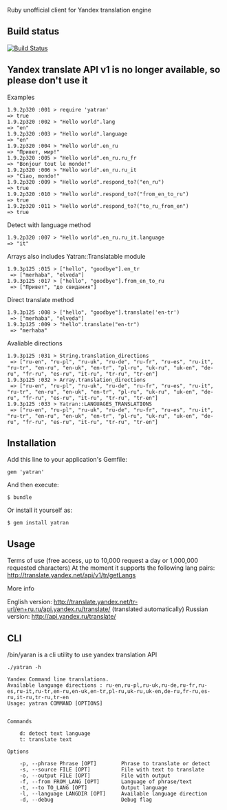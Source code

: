 Ruby unofficial client for Yandex translation engine


## Build status
[![Build Status](https://travis-ci.org/Fivell/yatran.png)](https://travis-ci.org/Fivell/yatran)

## Yandex translate API v1 is no longer available, so please don't use it

Examples


    1.9.2p320 :001 > require 'yatran'
    => true
    1.9.2p320 :002 > "Hello world".lang
    => "en"
    1.9.2p320 :003 > "Hello world".language
    => "en"
    1.9.2p320 :004 > "Hello world".en_ru
    => "Привет, мир!"
    1.9.2p320 :005 > "Hello world".en_ru.ru_fr
    => "Bonjour tout le monde!"
    1.9.2p320 :006 > "Hello world".en_ru.ru_it
    => "Ciao, mondo!"
    1.9.2p320 :009 > "Hello world".respond_to?("en_ru")
    => true
    1.9.2p320 :010 > "Hello world".respond_to?("from_en_to_ru")
    => true
    1.9.2p320 :011 > "Hello world".respond_to?("to_ru_from_en")
    => true

Detect with language method

    1.9.2p320 :007 > "Hello world".en_ru.ru_it.language
    => "it"


Arrays also includes Yatran::Translatable module 

    1.9.3p125 :015 > ["hello", "goodbye"].en_tr
     => ["merhaba", "elveda"] 
    1.9.3p125 :017 > ["hello", "goodbye"].from_en_to_ru
     => ["Привет", "до свидания"] 


Direct translate method

    1.9.3p125 :008 > ["hello", "goodbye"].translate('en-tr')
     => ["merhaba", "elveda"] 
    1.9.3p125 :009 > "hello".translate("en-tr")
     => "merhaba"


Avaliable directions
    
    1.9.3p125 :031 > String.translation_directions
     => ["ru-en", "ru-pl", "ru-uk", "ru-de", "ru-fr", "ru-es", "ru-it", "ru-tr", "en-ru", "en-uk", "en-tr", "pl-ru", "uk-ru", "uk-en", "de-ru", "fr-ru", "es-ru", "it-ru", "tr-ru", "tr-en"] 
    1.9.3p125 :032 > Array.translation_directions
     => ["ru-en", "ru-pl", "ru-uk", "ru-de", "ru-fr", "ru-es", "ru-it", "ru-tr", "en-ru", "en-uk", "en-tr", "pl-ru", "uk-ru", "uk-en", "de-ru", "fr-ru", "es-ru", "it-ru", "tr-ru", "tr-en"] 
    1.9.3p125 :033 > Yatran::LANGUAGES_TRANSLATIONS
     => ["ru-en", "ru-pl", "ru-uk", "ru-de", "ru-fr", "ru-es", "ru-it", "ru-tr", "en-ru", "en-uk", "en-tr", "pl-ru", "uk-ru", "uk-en", "de-ru", "fr-ru", "es-ru", "it-ru", "tr-ru", "tr-en"] 
        



## Installation

Add this line to your application's Gemfile:

    gem 'yatran'

And then execute:

    $ bundle

Or install it yourself as:

    $ gem install yatran

## Usage

 Terms of use (free access, up to 10,000 request a day or 1,000,000 requested characters)
 At the moment it supports the following lang pairs:
 http://translate.yandex.net/api/v1/tr/getLangs

 More info

 English version: http://translate.yandex.net/tr-url/en+ru.ru/api.yandex.ru/translate/  (translated automatically)
 Russian version: http://api.yandex.ru/translate/


## CLI 
/bin/yaran is a cli utility to use yandex translation API 

    ./yatran -h
 
    Yandex Command line translations.
    Available language directions : ru-en,ru-pl,ru-uk,ru-de,ru-fr,ru-es,ru-it,ru-tr,en-ru,en-uk,en-tr,pl-ru,uk-ru,uk-en,de-ru,fr-ru,es-ru,it-ru,tr-ru,tr-en
    Usage: yatran COMMAND [OPTIONS]


    Commands

        d: detect text language
        t: translate text

    Options
    
        -p, --phrase Phrase [OPT]        Phrase to translate or detect
        -s, --source FILE [OPT]          File with text to translate
        -o, --output FILE [OPT]          File with output
        -f, --from FROM_LANG [OPT]       Language of phrase/text 
        -t, --to TO_LANG [OPT]           Output language 
        -l, --language LANGDIR [OPT]     Available language direction
        -d, --debug                      Debug flag   




